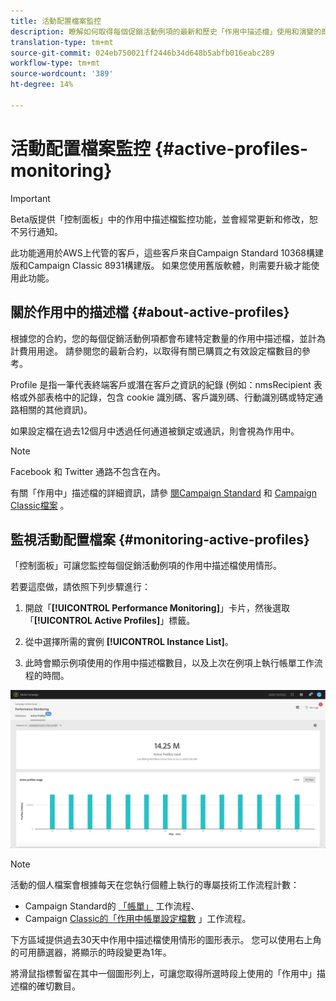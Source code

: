 ```yaml
---
title: 活動配置檔案監控
description: 瞭解如何取得每個促銷活動例項的最新和歷史「作用中描述檔」使用和演變的即時資訊。
translation-type: tm+mt
source-git-commit: 024eb750021ff2446b34d648b5abfb016eabc289
workflow-type: tm+mt
source-wordcount: '389'
ht-degree: 14%

---
```



# 活動配置檔案監控 {#active-profiles-monitoring}

>[!IMPORTANT]
>
>Beta版提供「控制面板」中的作用中描述檔監控功能，並會經常更新和修改，恕不另行通知。
>
>此功能適用於AWS上代管的客戶，這些客戶來自Campaign Standard 10368構建版和Campaign Classic 8931構建版。 如果您使用舊版軟體，則需要升級才能使用此功能。

## 關於作用中的描述檔 {#about-active-profiles}

根據您的合約，您的每個促銷活動例項都會布建特定數量的作用中描述檔，並計為計費用用途。 請參閱您的最新合約，以取得有關已購買之有效設定檔數目的參考。

Profile 是指一筆代表終端客戶或潛在客戶之資訊的紀錄 (例如：nmsRecipient 表格或外部表格中的記錄，包含 cookie 識別碼、客戶識別碼、行動識別碼或特定通路相關的其他資訊)。

如果設定檔在過去12個月中透過任何通道被鎖定或通訊，則會視為作用中。

>[!NOTE]
>
>Facebook 和 Twitter 通路不包含在內。

有關「作用中」描述檔的詳細資訊，請參 [閱Campaign Standard](https://docs.adobe.com/content/help/en/campaign-standard/using/profiles-and-audiences/managing-profiles/active-profiles.html) 和 [Campaign Classic檔案](https://docs.adobe.com/content/help/en/campaign-classic/using/getting-started/profile-management/about-profiles.html#active-profiles) 。

## 監視活動配置檔案 {#monitoring-active-profiles}

「控制面板」可讓您監控每個促銷活動例項的作用中描述檔使用情形。

若要這麼做，請依照下列步驟進行：

1. 開啟「**[!UICONTROL Performance Monitoring]**」卡片，然後選取「**[!UICONTROL Active Profiles]**」標籤。

1. 從中選擇所需的實例 **[!UICONTROL Instance List]**。

1. 此時會顯示例項使用的作用中描述檔數目，以及上次在例項上執行帳單工作流程的時間。

![](assets/active-profiles-graph.png)

>[!NOTE]
>
>活動的個人檔案會根據每天在您執行個體上執行的專屬技術工作流程計數：
>
>* Campaign Standard的 [「帳單」](https://docs.adobe.com/help/en/campaign-standard/using/administrating/application-settings/technical-workflows.html) 工作流程、
>* Campaign [Classic的「作用中帳單設定檔數](https://docs.adobe.com/content/help/en/campaign-classic/using/automating-with-workflows/technical-workflows/deliveries.html) 」工作流程。


下方區域提供過去30天中作用中描述檔使用情形的圖形表示。 您可以使用右上角的可用篩選器，將顯示的時段變更為1年。

將滑鼠指標暫留在其中一個圖形列上，可讓您取得所選時段上使用的「作用中」描述檔的確切數目。
